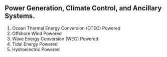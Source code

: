 ## Power Generation, Climate Control, and Ancillary Systems.

1. Ocean Thermal Energy Conversion (OTEC) Powered
2. Offshore Wind Powered
3. Wave Energy Conversion (WEC) Powered
4. Tidal Energy Powered
5. Hydroelectric Powered
